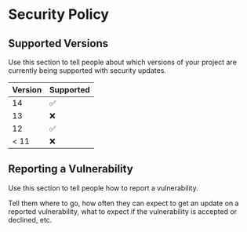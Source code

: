 # Security Policy

## Supported Versions

Use this section to tell people about which versions of your project are
currently being supported with security updates.

| Version | Supported |
| ------- | ------------------ |
| 14   | :white_check_mark: |
| 13  | :x:                |
| 12  | :white_check_mark: |
| < 11 | :x:                |

## Reporting a Vulnerability

Use this section to tell people how to report a vulnerability.

Tell them where to go, how often they can expect to get an update on a
reported vulnerability, what to expect if the vulnerability is accepted or
declined, etc.
